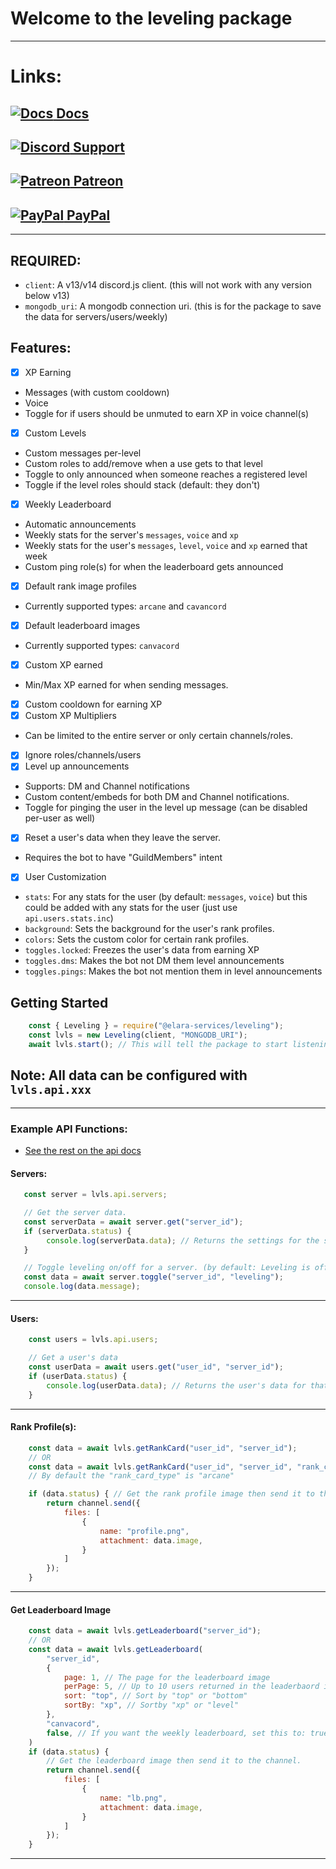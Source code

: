 # Welcome to the leveling package
----
# Links:

## [![Docs](https://cdn.discordapp.com/emojis/792291458081095691.png?size=24) Docs](https://elara-services-leveling.pages.dev)
## [![Discord](https://cdn.discordapp.com/emojis/847624594717671476.png?size=24) Support](https://discord.gg/qafHJ63 "Support Server") 
## [![Patreon](https://cdn.discordapp.com/emojis/920524344042606695.png?size=24) Patreon](https://patreon.com/elaraservices "Patreon")
## [![PayPal](https://cdn.discordapp.com/emojis/1106809124299214858.png?size=24) PayPal](https://paypal.me/superchiefyt "PayPal")

----

## REQUIRED: 
- `client`: A v13/v14 discord.js client. (this will not work with any version below v13)
- `mongodb_uri`: A mongodb connection uri. (this is for the package to save the data for servers/users/weekly)

## Features: 
- [x] XP Earning
 - Messages (with custom cooldown)
 - Voice
 - Toggle for if users should be unmuted to earn XP in voice channel(s)
- [x] Custom Levels 
 - Custom messages per-level 
 - Custom roles to add/remove when a use gets to that level
 - Toggle to only announced when someone reaches a registered level
 - Toggle if the level roles should stack (default: they don't)
- [x] Weekly Leaderboard
 - Automatic announcements
 - Weekly stats for the server's `messages`, `voice` and `xp`
 - Weekly stats for the user's `messages`, `level`, `voice` and `xp` earned that week 
 - Custom ping role(s) for when the leaderboard gets announced
- [x] Default rank image profiles 
 - Currently supported types: `arcane` and `cavancord`
- [x] Default leaderboard images 
 - Currently supported types: `canvacord`
- [x] Custom XP earned 
 - Min/Max XP earned for when sending messages.
- [x] Custom cooldown for earning XP
- [x] Custom XP Multipliers
 -  Can be limited to the entire server or only certain channels/roles.
- [x] Ignore roles/channels/users 
- [x] Level up announcements
 - Supports: DM and Channel notifications 
 - Custom content/embeds for both DM and Channel notifications.
 - Toggle for pinging the user in the level up message (can be disabled per-user as well)
- [x] Reset a user's data when they leave the server.
 - Requires the bot to have "GuildMembers" intent 
- [x] User Customization
 - `stats`: For any stats for the user (by default: `messages`, `voice`) but this could be added with any stats for the user (just use `api.users.stats.inc`)
 - `background`: Sets the background for the user's rank profiles.
 - `colors`: Sets the custom color for certain rank profiles.
 - `toggles.locked`: Freezes the user's data from earning XP 
 - `toggles.dms`: Makes the bot not DM them level announcements
 - `toggles.pings`: Makes the bot not mention them in level announcements

## Getting Started
```js
    const { Leveling } = require("@elara-services/leveling");
    const lvls = new Leveling(client, "MONGODB_URI");
    await lvls.start(); // This will tell the package to start listening for events. 
```

## Note: All data can be configured with `lvls.api.xxx`
 
-------

### Example API Functions: 
- [See the rest on the api docs](https://elara-services-leveling.pages.dev/classes/API)

#### Servers:
```js
   const server = lvls.api.servers;

   // Get the server data.
   const serverData = await server.get("server_id");
   if (serverData.status) {
        console.log(serverData.data); // Returns the settings for the server.
   }

   // Toggle leveling on/off for a server. (by default: Leveling is off for the server)
   const data = await server.toggle("server_id", "leveling");
   console.log(data.message);
```
----
#### Users: 
```js
    const users = lvls.api.users;

    // Get a user's data 
    const userData = await users.get("user_id", "server_id");
    if (userData.status) {
        console.log(userData.data); // Returns the user's data for that server.
    }
```
-----
#### Rank Profile(s): 
```js
    const data = await lvls.getRankCard("user_id", "server_id");
    // OR 
    const data = await lvls.getRankCard("user_id", "server_id", "rank_card_type"); 
    // By default the "rank_card_type" is "arcane"

    if (data.status) { // Get the rank profile image then send it to the channel
        return channel.send({
            files: [
                { 
                    name: "profile.png",
                    attachment: data.image,
                }
            ]
        });
    }
```

----
#### Get Leaderboard Image
```js
    const data = await lvls.getLeaderboard("server_id");
    // OR 
    const data = await lvls.getLeaderboard(
        "server_id",
        {
            page: 1, // The page for the leaderboard image
            perPage: 5, // Up to 10 users returned in the leaderbaord image
            sort: "top", // Sort by "top" or "bottom"
            sortBy: "xp", // Sortby "xp" or "level" 
        },
        "canvacord",
        false, // If you want the weekly leaderboard, set this to: true
    )
    if (data.status) {
        // Get the leaderboard image then send it to the channel. 
        return channel.send({
            files: [
                {
                    name: "lb.png",
                    attachment: data.image,
                }
            ]
        });
    }
```
----